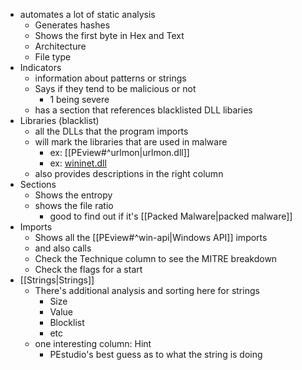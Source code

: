 - automates a lot of static analysis
	- Generates hashes
	- Shows the first byte in Hex and Text
	- Architecture
	- File type
- Indicators
	- information about patterns or strings
	- Says if they tend to be malicious or not
		- 1 being severe
	- has a section that references blacklisted DLL libaries
- Libraries (blacklist)
	- all the DLLs that the program imports
	- will mark the libraries that are used in malware
		- ex: [[PEview#^urlmon|urlmon.dll]]
		- ex: [wininet.dll](https://learn.microsoft.com/en-us/windows/win32/wininet/about-wininet)
	- also provides descriptions in the right column
- Sections
	- Shows the entropy
	- shows the file ratio
		- good to find out if it's [[Packed Malware|packed malware]]
- Imports
	- Shows all the [[PEview#^win-api|Windows API]] imports
	- and also calls
	- Check the Technique column to see the MITRE breakdown
	- Check the flags for a start
- [[Strings|Strings]]
	- There's additional analysis and sorting here for strings
		- Size
		- Value
		- Blocklist
		- etc
	- one interesting column: Hint
		- PEstudio's best guess as to what the string is doing